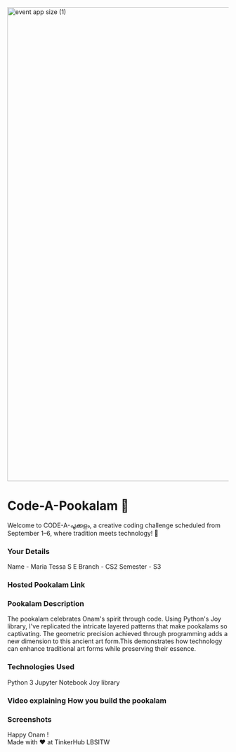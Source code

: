 <img width="1920" height="1080" alt="event app size (1)" src="https://github.com/user-attachments/assets/9c18c1de-1249-41ca-9561-1bc003606551" />

# Code-A-Pookalam 🌸

Welcome to CODE-A-പൂക്കളം, a creative coding challenge scheduled from September 1–6, where tradition meets technology! 🌼

### Your Details

Name - Maria Tessa S E
Branch - CS2
Semester - S3

### Hosted Pookalam Link

### Pookalam Description

The pookalam celebrates Onam's spirit through code. Using Python's Joy library, I've replicated the intricate layered patterns that make pookalams so captivating. The geometric precision achieved through programming adds a new dimension to this ancient art form.This demonstrates how technology can enhance traditional art forms while preserving their essence.

### Technologies Used

Python 3
Jupyter Notebook
Joy library

### Video explaining How you build the pookalam

### Screenshots

Happy Onam ! <br>
Made with ❤️ at TinkerHub LBSITW
